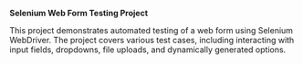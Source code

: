 **Selenium Web Form Testing Project**

This project demonstrates automated testing of a web form using Selenium WebDriver. The project covers various test cases, including interacting with input fields, dropdowns, file uploads, and dynamically generated options.
